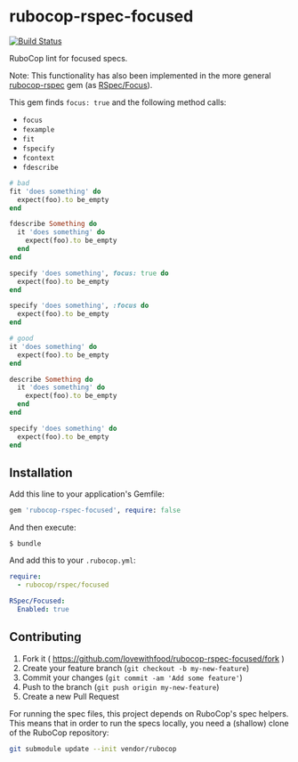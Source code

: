 # rubocop-rspec-focused

[![Build Status](https://travis-ci.org/lovewithfood/rubocop-rspec-focused.svg?branch=master)](https://travis-ci.org/lovewithfood/rubocop-rspec-focused)

RuboCop lint for focused specs.

Note: This functionality has also been implemented in the more general [rubocop-rspec](https://github.com/backus/rubocop-rspec) gem (as [RSpec/Focus](https://github.com/backus/rubocop-rspec/blob/master/lib/rubocop/cop/rspec/focus.rb)).

This gem finds `focus: true` and the following method calls:

  * `focus`
  * `fexample`
  * `fit`
  * `fspecify`
  * `fcontext`
  * `fdescribe`

```ruby
# bad
fit 'does something' do
  expect(foo).to be_empty
end

fdescribe Something do
  it 'does something' do
    expect(foo).to be_empty
  end
end

specify 'does something', focus: true do
  expect(foo).to be_empty
end

specify 'does something', :focus do
  expect(foo).to be_empty
end

# good
it 'does something' do
  expect(foo).to be_empty
end

describe Something do
  it 'does something' do
    expect(foo).to be_empty
  end
end

specify 'does something' do
  expect(foo).to be_empty
end
```

## Installation

Add this line to your application's Gemfile:

```ruby
gem 'rubocop-rspec-focused', require: false
```

And then execute:

    $ bundle

And add this to your `.rubocop.yml`:

```yml
require:
  - rubocop/rspec/focused

RSpec/Focused:
  Enabled: true
```

## Contributing

1. Fork it ( https://github.com/lovewithfood/rubocop-rspec-focused/fork )
2. Create your feature branch (`git checkout -b my-new-feature`)
3. Commit your changes (`git commit -am 'Add some feature'`)
4. Push to the branch (`git push origin my-new-feature`)
5. Create a new Pull Request


For running the spec files, this project depends on RuboCop's spec helpers.
This means that in order to run the specs locally, you need a (shallow) clone
of the RuboCop repository:

```bash
git submodule update --init vendor/rubocop
```
